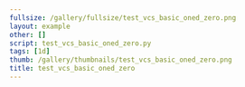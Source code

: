 ```yaml
---
fullsize: /gallery/fullsize/test_vcs_basic_oned_zero.png
layout: example
other: []
script: test_vcs_basic_oned_zero.py
tags: [1d]
thumb: /gallery/thumbnails/test_vcs_basic_oned_zero.png
title: test_vcs_basic_oned_zero
---
```

